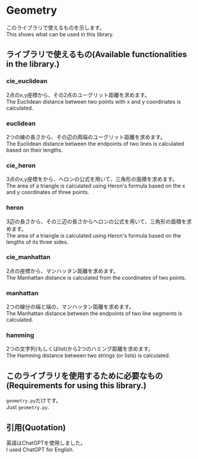 # Geometry
このライブラリで使えるものを示します。<br>
This shows what can be used in this library.
## ライブラリで使えるもの(Available functionalities in the library.)
### cie_euclidean
2点のx,y座標から、その2点のユーグリット距離を求めます。<br>
The Euclidean distance between two points with x and y coordinates is calculated.
### euclidean
2つの線の長さから、その辺の両端のユーグリット距離を求めます。<br>
The Euclidean distance between the endpoints of two lines is calculated based on their lengths.
### cie_heron
3点のx,y座標をから、ヘロンの公式を用いて、三角形の面積を求めます。<br>
The area of a triangle is calculated using Heron's formula based on the x and y coordinates of three points.
### heron
3辺の長さから、その三辺の長さからヘロンの公式を用いて、三角形の面積を求めます。<br>
The area of a triangle is calculated using Heron's formula based on the lengths of its three sides.
### cie_manhattan
2点の座標から、マンハッタン距離を求めます。<br>
The Manhattan distance is calculated from the coordinates of two points.
### manhattan
2つの線分の端と端の、マンハッタン距離を求めます。<br>
The Manhattan distance between the endpoints of two line segments is calculated.
### hamming
2つの文字列(もしくはlist)から2つのハミング距離を求めます。<br>
The Hamming distance between two strings (or lists) is calculated.
## このライブラリを使用するために必要なもの(Requirements for using this library.)
```geometry.py```だけです。<br>
Just ```geometry.py```.
## 引用(Quotation)
英語はChatGPTを使用しました。<br>
I used ChatGPT for English.
